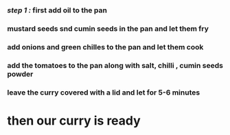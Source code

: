 ### _step 1 :_ first add oil to the pan 

### mustard seeds snd cumin seeds in the pan and let them fry
 
### add onions and green chilles to the pan and let them cook

### add the tomatoes to the pan along with salt, chilli , cumin seeds powder

### leave the curry covered with a lid and let for 5-6 minutes

# then our curry is ready 
